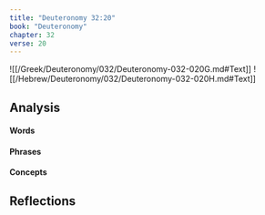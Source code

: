 ```yaml
---
title: "Deuteronomy 32:20"
book: "Deuteronomy"
chapter: 32
verse: 20
---
```

![[/Greek/Deuteronomy/032/Deuteronomy-032-020G.md#Text]]
![[/Hebrew/Deuteronomy/032/Deuteronomy-032-020H.md#Text]]

## Analysis

#### Words

#### Phrases

#### Concepts

## Reflections
